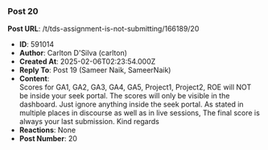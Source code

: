 ### Post 20
**Post URL**: /t/tds-assignment-is-not-submitting/166189/20
- **ID**: 591014
- **Author**: Carlton D'Silva (carlton)
- **Created At**: 2025-02-06T02:23:54.000Z
- **Reply To**: Post 19 (Sameer Naik, SameerNaik)
- **Content**:  
  Scores for GA1, GA2, GA3, GA4, GA5, Project1, Project2, ROE will NOT be inside your seek portal.
The scores will only be visible in the dashboard. Just ignore anything inside the seek portal.
As stated in multiple places in discourse as well as in live sessions, The final score is always your last submission.
Kind regards
- **Reactions**: None
- **Post Number**: 20

